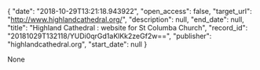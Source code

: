{
  "date": "2018-10-29T13:21:18.943922", 
  "open_access": false, 
  "target_url": "http://www.highlandcathedral.org/", 
  "description": null, 
  "end_date": null, 
  "title": "Highland Cathedral : website for St Columba Church", 
  "record_id": "20181029T132118/YUDi0qrGd1aKlKk2zeGf2w==", 
  "publisher": "highlandcathedral.org", 
  "start_date": null
}

None